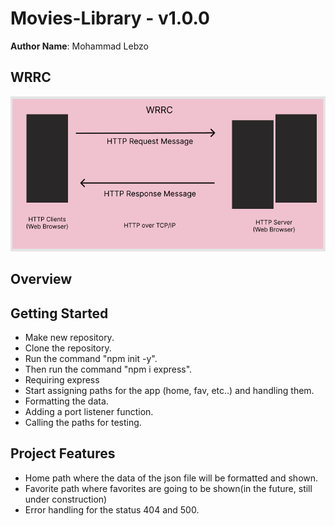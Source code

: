 # Movies-Library - v1.0.0

**Author Name**: Mohammad Lebzo

## WRRC
![WRRC](./assets/wrrc.PNG)

## Overview

## Getting Started
<!-- What are the steps that a user must take in order to build this app on their own machine and get it running? -->
- Make new repository.
- Clone the repository.
- Run the command "npm init -y".
- Then run the command "npm i express".
- Requiring express
- Start assigning paths for the app (home, fav, etc..) and handling  them.
- Formatting the data.
- Adding a port listener function.
- Calling the paths for testing.

## Project Features
<!-- What are the features included in you app -->
- Home path where the data of the json file will be formatted and shown.
- Favorite path where favorites are going to be shown(in the future, still under construction)
- Error handling for the status 404 and 500.